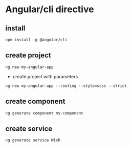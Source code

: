 # Angular/cli directive

## install
 ```
 npm install -g @angular/cli
 ```
## create project
```
ng new my-angular-app
```
- create project with parameters
```
ng new my-angular-app --routing --style=scss --strict
```
## create component
```
ng generate component my-component
```

## create service
```
ng generate service Wish
```